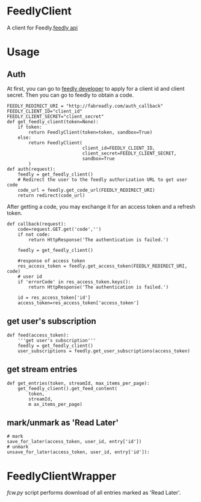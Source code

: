 FeedlyClient
============

A client for Feedly.[feedly api](http://developer.feedly.com/)

# Usage
## Auth
At first, you can go to [feedly developer](http://developer.feedly.com/v3/sandbox/) to apply for a client id and client secret. Then you can go to feedly to obtain a code.

	FEEDLY_REDIRECT_URI = "http://fabreadly.com/auth_callback"
	FEEDLY_CLIENT_ID="client_id"
	FEEDLY_CLIENT_SECRET="client_secret"
	def get_feedly_client(token=None):
		if token:
			return FeedlyClient(token=token, sandbox=True)
		else:
			return FeedlyClient(
								client_id=FEEDLY_CLIENT_ID, 
								client_secret=FEEDLY_CLIENT_SECRET,
								sandbox=True
			)
	def auth(request):   
		feedly = get_feedly_client()
		# Redirect the user to the feedly authorization URL to get user code
		code_url = feedly.get_code_url(FEEDLY_REDIRECT_URI)    
		return redirect(code_url)

After getting a code, you may exchange it for an access token and a refresh token.

	def callback(request):
		code=request.GET.get('code','')
		if not code:
			return HttpResponse('The authentication is failed.')
		
		feedly = get_feedly_client()
		
		#response of access token
		res_access_token = feedly.get_access_token(FEEDLY_REDIRECT_URI, code)
		# user id
		if 'errorCode' in res_access_token.keys():
			return HttpResponse('The authentication is failed.')
			 
		id = res_access_token['id']
		access_token=res_access_token['access_token']

## get user's subscription
	def feed(access_token):
		'''get user's subscription'''
		feedly = get_feedly_client()
		user_subscriptions = feedly.get_user_subscriptions(access_token)
		
## get stream entries
	def get_entries(token, streamId, max_items_per_page):
		get_feedly_client().get_feed_content(
			token,
			streamId,
			m ax_items_per_page)

## mark/unmark as 'Read Later'
	# mark
	save_for_later(access_token, user_id, entry['id'])
	# unmark
	unsave_for_later(access_token, user_id, entry['id']):
	
# FeedlyClientWrapper
_fcw.py_ script performs download of all entries marked as 'Read Later'.
